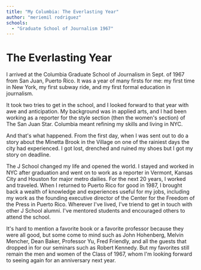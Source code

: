 ```yaml
---
title: "My Columbia: The Everlasting Year"
author: "meriemil rodriguez"
schools:
  - "Graduate School of Journalism 1967"
---
```


# The Everlasting Year

I arrived at the Columbia Graduate School of Journalism in Sept. of 1967 from San Juan, Puerto Rico. It was a year of many firsts for me: my first time in New York, my first subway ride, and my first formal education in journalism.

It took two tries to get in the school, and I looked forward to that year with awe and anticipation. My background was in applied arts, and I had been working as a reporter for the style section (then the women's section) of The San Juan Star. Columbia meant refining my skills and living in NYC.

And that's what happened. From the first day, when I was sent out to do a story about the Minetta Brook in the Village on one of the rainiest days the city had experienced. I got lost, drenched and ruined my shoes but I got my story on deadline.

The J School changed my life and opened the world. I stayed and worked in NYC after graduation and went on to work as a reporter in Vermont, Kansas City and Houston  for  major metro dailies. For the next 20 years, I worked and traveled. When I returned to Puerto Rico for good in 1987, I brought back a wealth of knowledge and experiences useful for my jobs, including my work as the founding executive director of the Center for the Freedom of the Press in Puerto Rico. Wherever I've lived, I've triend to get in touch with other J School alumni. I've mentored students and encouraged others to attend the school.

It's hard to mention a favorite book or a favorite professor because they were all good, but some come to mind such as John Hohenberg, Melvin Mencher, Dean Baker, Professor Yu, Fred Friendly, and all the guests that dropped in for our seminars such as Robert Kennedy. But my favorites still remain the men and women of the Class of 1967, whom I'm looking forward to seeing again for an anniversary next year.

